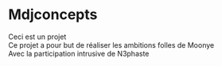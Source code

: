 # Mdjconcepts
Ceci est un projet<br />
Ce projet a pour but de réaliser les ambitions folles de Moonye<br />
Avec la participation intrusive de N3phaste
